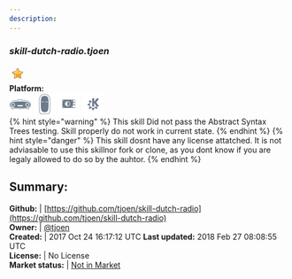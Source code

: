 ```yaml
---
description: 
---
```


### _skill-dutch-radio.tjoen_  
  
![](../.gitbook/assets/star.png)  
**Platform:**  
 ![Mark I](../.gitbook/assets/mark-1-icon.png)  ![Mark II](../.gitbook/assets/mark-2-icon.png)  ![Picroft](../.gitbook/assets/picroft-icon.png)  ![plasmoid](../.gitbook/assets/kde.png)   
{% hint style="warning" %}
This skill Did not pass the Abstract Syntax Trees testing. Skill properly do not work in current state.
{% endhint %}
{% hint style="danger" %}
This skill dosnt have any license attatched. It is not adviasable to use this skillnor fork or clone, as you dont know if you are legaly allowed to do so by the auhtor.
{% endhint %}
  
## Summary:  
**Github:** | [https://github.com/tjoen/skill-dutch-radio](https://github.com/tjoen/skill-dutch-radio)  
**Owner:** | [@tjoen](https://github.com/tjoen)  
**Created:** | 2017 Oct 24 16:17:12 UTC  **Last updated:** 2018 Feb 27 08:08:55 UTC  
**License:** | No License  
**Market status:** | [Not in Market](https://market.mycroft.ai/skill/)  

